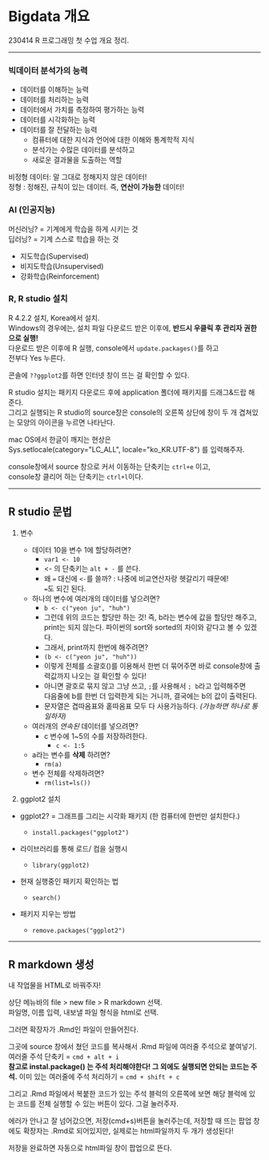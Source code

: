 # Bigdata 개요

230414 R 프로그래밍 첫 수업 개요 정리.

---

### 빅데이터 분석가의 능력

- 데이터를 이해하는 능력
- 데이터를 처리하는 능력
- 데이터에서 가치를 측정하여 평가하는 능력
- 데이터를 시각화하는 능력
- 데이터를 잘 전달하는 능력
    - 컴퓨터에 대한 지식과 언어에 대한 이해와 통계학적 지식
    - 분석가는 수많은 데이터를 분석하고
    - 새로운 결과물을 도출하는 역할

비정형 데이터: 말 그대로 정해지지 않은 데이터!   
정형 :  정해진, 규칙이 있는 데이터. 즉, **연산이 가능한** 데이터!  

### AI (인공지능)

머신러닝? = 기계에게 학습을 하게 시키는 것   
딥러닝? = 기계 스스로 학습을 하는 것

- 지도학습(Supervised)
- 비지도학습(Unsupervised)
- 강화학습(Reinforcement)

### R, R studio 설치 

R 4.2.2 설치, Korea에서 설치.  
Windows의 경우에는, 설치 파일 다운로드 받은 이후에, **반드시 우클릭 후 관리자 권한으로 실행!**  
다운로드 받은 이후에 R 실행, console에서 `update.packages()`를 하고  
전부다 Yes 누른다. 

콘솔에 `??ggplot2`를 하면 인터넷 창이 뜨는 걸 확인할 수 있다.


R studio 설치는 패키지 다운로드 후에 application 폴더에 패키지를 드래그&드랍 해준다.   
그리고 실행되는 R studio의 source창은 console의 오른쪽 상단에 창이 두 개 겹쳐있는 모양의 아이콘을 누르면 나타난다. 

mac OS에서 한글이 깨지는 현상은   
Sys.setlocale(category="LC_ALL", locale="ko_KR.UTF-8") 를 입력해주자.

console창에서 source 창으로 커서 이동하는 단축키는 `ctrl+e` 이고,  
console창 클리어 하는 단축키는 `ctrl+l`이다.  

-------

## R studio 문법

1. 변수 
    - 데이터 10을 변수 1에 할당하려면?
        - `var1 <- 10`
        - <- 의 단축키는 `alt + -` 를 쓴다.
        - 왜 `=` 대신에 `<-`를 쓸까? : 나중에 비교연산자랑 헷갈리기 때문에!  
        `=`도 되긴 된다.
    - 하나의 변수에 여러개의 데이터를 넣으려면?
        - `b <- c("yeon ju", "huh")` 
        - 그런데 위의 코드는 할당만 하는 것! 즉, b라는 변수에 값을 할당만 해주고, print는 되지 않는다. 파이썬의 sort와 sorted의 차이와 같다고 볼 수 있겠다.   
        - 그래서, print까지 한번에 해주려면?
        - `(b <- c("yeon ju", "huh"))`
        - 이렇게 전체를 소괄호()를 이용해서 한번 더 묶어주면 바로 console창에 출력값까지 나오는 걸 확인할 수 있다!
        - 아니면 괄호로 묶지 않고 그냥 쓰고, `;`를 사용해서 `; b`라고 입력해주면   
        다음줄에 b를 한번 더 입력한게 되는 거니까, 결국에는 b의 값이 출력된다.
        - 문자열은 겹따옴표와 홑따옴표 모두 다 사용가능하다. *(가능하면 하나로 통일하자)*
    - 여러개의 *연속된* 데이터를 넣으려면?
        - c 변수에 1~5의 수를 저장하려한다.
            - `c <- 1:5`
    - a라는 변수를 **삭제** 하려면?
        - `rm(a)`
    - 변수 전체를 삭제하려면?
        - `rm(list=ls())`

2. ggplot2 설치

- ggplot2? = 그래프를 그리는 시각화 패키지 (한 컴퓨터에 한번만 설치한다.)
    - `install.packages("ggplot2")`

- 라이브러리를 통해 로드/ 컴을 실행시
    - `library(ggplot2)`

- 현재 실행중인 패키지 확인하는 법
    - `search()`

- 패키지 지우는 방법
    - `remove.packages("ggplot2")`

---

## R markdown 생성

내 작업물을 HTML로 바꿔주자!

상단 메뉴바의 file > new file > R markdown 선택.  
파일명, 이름 입력, 내보낼 파일 형식을 html로 선택.

그러면 확장자가 .Rmd인 파일이 만들어진다. 

그곳에 source 창에서 쳤던 코드를 복사해서 .Rmd 파일에 여러줄 주석으로 붙여넣기.  
여러줄 주석 단축키 = `cmd + alt + i`  
**참고로 instal.package() 는 주석 처리해야한다! 그 외에도 실행되면 안되는 코드는 주석.**
이미 있는 여러줄에 주석 처리하기 = `cmd + shift + c`

그리고 .Rmd 파일에서 복붙한 코드가 있는 주석 블럭의 오른쪽에 보면 해당 블럭에 있는 코드를 전체 실행할 수 있는 버튼이 있다. 그걸 눌러주자.  

에러가 안나고 잘 넘어갔으면, 저장(cmd+s)버튼을 눌러주는데, 저장할 때 뜨는 팝업 창에도 확장자는 .Rmd로 되어있지만, 실제로는 html파일까지 두 개가 생성된다!  

저장을 완료하면 자동으로 html파일 창이 팝업으로 뜬다. 





